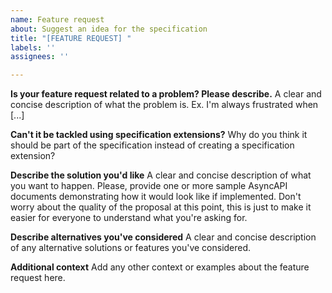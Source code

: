 ```yaml
---
name: Feature request
about: Suggest an idea for the specification
title: "[FEATURE REQUEST] "
labels: ''
assignees: ''

---
```


**Is your feature request related to a problem? Please describe.**
A clear and concise description of what the problem is. Ex. I'm always frustrated when [...]

**Can't it be tackled using specification extensions?**
Why do you think it should be part of the specification instead of creating a specification extension?

**Describe the solution you'd like**
A clear and concise description of what you want to happen. Please, provide one or more sample AsyncAPI documents demonstrating how it would look like if implemented. Don't worry about the quality of the proposal at this point, this is just to make it easier for everyone to understand what you're asking for.

**Describe alternatives you've considered**
A clear and concise description of any alternative solutions or features you've considered.

**Additional context**
Add any other context or examples about the feature request here.
